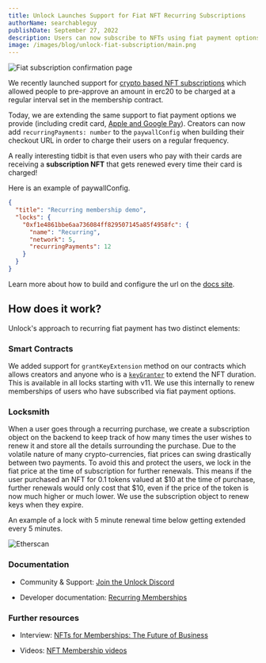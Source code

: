 ```yaml
---
title: Unlock Launches Support for Fiat NFT Recurring Subscriptions
authorName: searchableguy
publishDate: September 27, 2022
description: Users can now subscribe to NFTs using fiat payment options such as credit cards.
image: /images/blog/unlock-fiat-subscription/main.png
---
```


![Fiat subscription confirmation page](/images/blog/unlock-fiat-subscription/main.png)

We recently launched support for [crypto based NFT subscriptions](./recurring-subscription-nft) which allowed people to pre-approve an amount in erc20 to be charged at a regular interval set in the membership contract.

Today, we are extending the same support to fiat payment options we provide (including credit card, [Apple and Google Pay](/blog/support-for-google-and-apple-pay)). Creators can now add `recurringPayments: number` to the `paywallConfig` when building their checkout URL in order to charge their users on a regular frequency.

A really interesting tidbit is that even users who pay with their cards are receiving a **subscription NFT** that gets renewed every time their card is charged!

Here is an example of paywallConfig.

```json
{
  "title": "Recurring membership demo",
  "locks": {
    "0xf1e4861bbe6aa736084ff829507145a85f4958fc": {
      "name": "Recurring",
      "network": 5,
      "recurringPayments": 12
    }
  }
}
```

Learn more about how to build and configure the url on the [docs site](https://docs.unlock-protocol.com/tools/checkout/configuration/#building-your-url).

## How does it work?

Unlock's approach to recurring fiat payment has two distinct elements:

### Smart Contracts

We added support for `grantKeyExtension` method on our contracts which allows creators and anyone who is a [`keyGranter`](https://docs.unlock-protocol.com/core-protocol/public-lock/access-control#keygranter) to extend the NFT duration.
This is available in all locks starting with v11. We use this internally to renew memberships of users who have subscribed via fiat payment options.

### Locksmith

When a user goes through a recurring purchase, we create a subscription object on the backend to keep track of how many times the user wishes to renew it and store all the details surrounding the purchase. Due to the volatile nature of many crypto-currencies, fiat prices can swing drastically between two payments. To avoid this and protect the users, we lock in the fiat price at the time of subscription for further renewals. This means if the user purchased an NFT for 0.1 tokens valued at $10 at the time of purchase, further renewals would only cost that $10, even if the price of the token is now much higher or much lower. We use the subscription object to renew keys when they expire.

An example of a lock with 5 minute renewal time below getting extended every 5 minutes.

![Etherscan](/images/blog/unlock-fiat-subscription/etherscan.png)

### Documentation

- Community & Support: [Join the Unlock Discord](https://discord.com/invite/Ah6ZEJyTDp)

- Developer documentation: [Recurring Memberships](https://docs.unlock-protocol.com/unlock/creators/recurring-memberships)

### Further resources

- Interview: [NFTs for Memberships: The Future of Business](https://www.socialmediaexaminer.com/using-nfts-for-memberships-the-future-of-business/)

- Videos: [NFT Membership videos](https://www.youtube.com/channel/UCFpwtvsk_naOwR_w-vKXw-Q)
